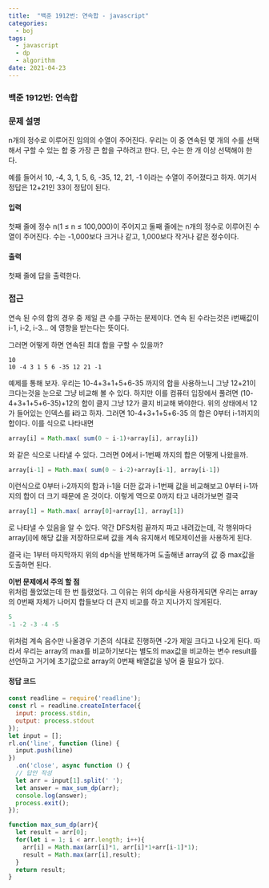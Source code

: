 ```yaml
---
title:  "백준 1912번: 연속합 - javascript"
categories: 
  - boj
tags:
  - javascript
  - dp
  - algorithm
date: 2021-04-23
---
```

### 백준 1912번: 연속합

### 문제 설명   
n개의 정수로 이루어진 임의의 수열이 주어진다. 우리는 이 중 연속된 몇 개의 수를 선택해서 구할 수 있는 합 중 가장 큰 합을 구하려고 한다. 단, 수는 한 개 이상 선택해야 한다.

예를 들어서 10, -4, 3, 1, 5, 6, -35, 12, 21, -1 이라는 수열이 주어졌다고 하자. 여기서 정답은 12+21인 33이 정답이 된다.

#### 입력
첫째 줄에 정수 n(1 ≤ n ≤ 100,000)이 주어지고 둘째 줄에는 n개의 정수로 이루어진 수열이 주어진다. 수는 -1,000보다 크거나 같고, 1,000보다 작거나 같은 정수이다.

#### 출력
첫째 줄에 답을 출력한다.
### 접근   
연속 된 수의 합의 경우 중 제일 큰 수를 구하는 문제이다.
연속 된 수라는것은 i번째값이 i-1, i-2, i-3... 에 영향을 받는다는 뜻이다.

그러면 어떻게 하면 연속된 최대 합을 구할 수 있을까?
```
10
10 -4 3 1 5 6 -35 12 21 -1
```
예제를 통해 보자.
우리는 10-4+3+1+5+6-35 까지의 합을 사용하느니 그냥 12+21이 크다는것을 눈으로 그냥 비교해 볼 수 있다.
하지만 이를 컴퓨터 입장에서 풀려면 (10-4+3+1+5+6-35)+12의 합이 클지 그냥 12가 클지 비교해 봐야한다.
위의 상태에서 12가 들어있는 인덱스를 **i**라고 하자.
그러면 10-4+3+1+5+6-35 의 합은 0부터 i-1까지의 합이다.
이를 식으로 나타내면
```js
array[i] = Math.max( sum(0 ~ i-1)+array[i], array[i])
```
와 같은 식으로 나타낼 수 있다.
그러면 0에서 i-1번째 까지의 합은 어떻게 나왔을까.
```js
array[i-1] = Math.max( sum(0 ~ i-2)+array[i-1], array[i-1])
```
이런식으로 0부터 i-2까지의 합과 i-1을 더한 값과 i-1번째 값을 비교해보고 0부터 i-1까지의 합이 더 크기 때문에 온 것이다.
이렇게 역으로 0까지 타고 내려가보면 결국
```js
array[1] = Math.max( array[0]+array[1], array[1])
```
로 나타낼 수 있음을 알 수 있다.
약간 DFS처럼 끝까지 파고 내려갔는데, 각 행위마다 array[i]에 해당 값을 저장하므로써 값을 계속 유지해서 메모제이션을 사용하게 된다.

결국 i는 1부터 마지막까지 위의 dp식을 반복해가며 도출해낸 array의 값 중 max값을 도출하면 된다.


**이번 문제에서 주의 할 점**   
위처럼 풀었었는데 한 번 틀렸었다.
그 이유는 위의 dp식을 사용하게되면 우리는 array의 0번째 자체가 나머지 합들보다 더 큰지 비교를 하고 지나가지 않게된다.
```js
5
-1 -2 -3 -4 -5
```
위처럼 계속 음수만 나올경우 기존의 식대로 진행하면 -2가 제일 크다고 나오게 된다.
따라서 우리는 array의 max를 비교하기보다는 별도의 max값을 비교하는 변수 result를 선언하고 거기에 초기값으로 array의 0번째 배열값을 넣어 줄 필요가 있다.

#### 정답 코드
```js
const readline = require('readline');
const rl = readline.createInterface({
  input: process.stdin,
  output: process.stdout
});
let input = [];
rl.on('line', function (line) {
  input.push(line)
})
  .on('close', async function () {
  // 답안 작성
  let arr = input[1].split(' ');
  let answer = max_sum_dp(arr);
  console.log(answer);
  process.exit();
});

function max_sum_dp(arr){
  let result = arr[0];
  for(let i = 1; i < arr.length; i++){
    arr[i] = Math.max(arr[i]*1, arr[i]*1+arr[i-1]*1);
    result = Math.max(arr[i],result);
  }
  return result;
}
```